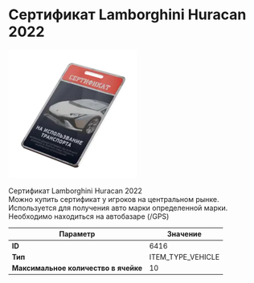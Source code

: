 # Сертификат Lamborghini Huracan 2022

![Item Image](../img/6416.webp?raw=true)

Сертификат Lamborghini Huracan 2022<br>Можно купить сертификат у игроков на центральном рынке.<br>Используется для получения авто марки определенной марки.<br>Необходимо находиться на автобазаре (/GPS)


| Параметр | Значение |
|----------|----------|
| **ID** | 6416 |
| **Тип** | ITEM_TYPE_VEHICLE |
| **Максимальное количество в ячейке** | 10 |

